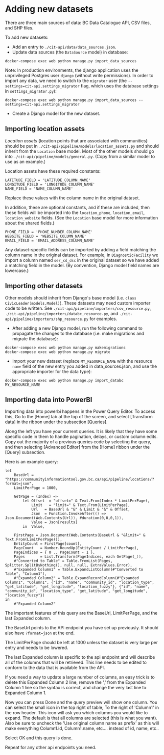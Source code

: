 # Adding new datasets

There are three main sources of data: BC Data Catalogue API, CSV files, and SHP files.

To add new datasets:

- Add an entry to `./cit-api/data/data_sources.json`.
- Update data sources (the `DataSource` model) in database:

```
docker-compose exec web python manage.py import_data_sources
```

Note: In production environments, the django application uses the unprivileged Postgres user `django` (without write permissions). In order to import any data, we need to switch to the `migrator` user (the `--settings=cit-api.settings_migrator` flag, which uses the database settings in `settings_migrator.py`):

```
docker-compose exec web python manage.py import_data_sources --settings=cit-api.settings_migrator
```

- Create a Django model for the new dataset.

## Importing location assets

_Location assets_ (location points that are associated with communities) should be put in `./cit-api/pipeline/models/location_assets.py` and should inherit from the `Location` base model. Most of the other models should go into `./cit-api/pipeline/models/general.py`. (Copy from a similar model to use as an example.)

Location assets have these required constants:

```
LATITUDE_FIELD = 'LATITUDE_COLUMN_NAME'
LONGITUDE_FIELD = 'LONGITUDE_COLUMN_NAME'
NAME_FIELD = 'NAME_COLUMN_NAME'
```

Replace these values with the column name in the original dataset.

In addition, these are optional constants, and if these are included, then these fields will be imported into the `location_phone`, `location_email`, `location_website` fields. (See the `Location` base model for more information about the shared fields.)

```
PHONE_FIELD = 'PHONE_NUMBER_COLUMN_NAME'
WEBSITE_FIELD = 'WEBSITE_COLUMN_NAME'
EMAIL_FIELD = 'EMAIL_ADDRESS_COLUMN_NAME'
```

Any dataset-specific fields can be imported by adding a field matching the column name in the original dataset. For example, in `DiagnosticFacility` we import a column named `ser_cd_dsc` in the original dataset so we have added a matching field in the model. (By convention, Django model field names are lowercase.)

## Importing other datasets

Other models should inherit from Django's base model (i.e. `class CivicLeader(models.Model)`). These datasets may need custom importer code to be written. See `./cit-api/pipeline/importers/csv_resource.py`, `./cit-api/pipeline/importers/databc_resource.py`, and `./cit-api/pipeline/importers/shp_resource.py` for examples.

- After adding a new Django model, run the following command to propagate the changes to the database (i.e. make migrations and migrate the database):

```
docker-compose exec web python manage.py makemigrations
docker-compose exec web python manage.py migrate
```

- Import your new dataset (replace `MY_RESOURCE_NAME` with the resource `name` field of the new entry you added in data_sources.json, and use the appropriate importer for the data type):

```
docker-compose exec web python manage.py import_databc MY_RESOURCE_NAME
```

## Importing data into PowerBI

Importing data into powerbi happens in the Power Query Editor. To access this, Go to the [Home] tab at the top of the screen, and select [Transform data] in the ribbon under the subsection [Queries].

Along the left you have your current queries. It is likely that they have some specific code in them to handle pagination, delays, or custom column edits. Copy out the majority of a previous queries code by selecting the query, and then selecting [Advanced Editor] from the [Home] ribbon under the [Query] subsection.

Here is an example query:

```
let
    BaseUrl = "https://communityinformationtool.gov.bc.ca/api/pipeline/locations/?format=json",
    LimitPerPage = 1000,

    GetPage = (Index) =>
        let Offset  = "offset=" & Text.From(Index * LimitPerPage),
            Limit   = "limit=" & Text.From(LimitPerPage),
            Url   = BaseUrl & "&" & Limit & "&" & Offset,
            Json  = Function.InvokeAfter(() => Json.Document(Web.Contents(Url)), #duration(0,0,0,1)),
            Value = Json[results]
        in  Value,

    FirstPage = Json.Document(Web.Contents(BaseUrl & "&limit=" & Text.From(LimitPerPage))),
    EntityCount = FirstPage[count],
    PageCount   = Number.RoundUp(EntityCount / LimitPerPage),
    PageIndices = { 0 .. PageCount - 1 },
    Pages       = List.Transform(PageIndices, each GetPage(_)),
    #"Converted to Table" = Table.FromList(Pages, Splitter.SplitByNothing(), null, null, ExtraValues.Error),
    #"Expanded Column1" = Table.ExpandListColumn(#"Converted to Table", "Column1"),
    #"Expanded Column2" = Table.ExpandRecordColumn(#"Expanded Column1", "Column1", {"id", "name", "community_id", "location_type", "get_latitude", "get_longitude", "location_fuzzy"}, {"id", "name", "community_id", "location_type", "get_latitude", "get_longitude", "location_fuzzy"})
in
    #"Expanded Column2"
```

The important features of this query are the BaseUrl, LimitPerPage, and the last Expanded column.

The BaseUrl points to the API endpoint you have set up previously. It should also have `?format=json` at the end.

The LimitPerPage should be left at 1000 unless the dataset is very large per entry and needs to be lowered.

The last Expanded column is specific to the api endpoint and will describe all of the columns that will be retrieved. This line needs to be edited to conform to the data that is available from the API.

If you need a way to update a large number of columns, an easy trick is to delete this Expanded Column 2 line, remove the ',' from the Expanded Column 1 line so the syntax is correct, and change the very last line to Expanded Column 1.

Now you can press Done and the query preview will show one column. You can select the small icon in the top right of table, To the right of 'Column1' in the row header. This icon will ask you which columns you would like to expand. The default is that all columns are selected (this is what you want). Also be sure to uncheck the 'Use original column name as prefix' as this will make everything Column1.id, Column1.name, etc.... instead of id, name, etc..

Select OK and this query is done.

Repeat for any other api endpoints you need.
